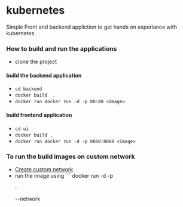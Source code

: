 # kubernetes
Simple Front and backend appliction to get hands on experiance with kubernetes

### How to build and run the applications
- clone the project
#### build the backend application
- ```cd backend```
- ``` docker build  . ```
- ``` docker run docker run -d -p 80:80 <Image> ```
#### build frontend application
- ``` cd ui ```
- ``` docker build . ```
- ``` docker run docker run -d -p 8080:8080 <Image> ```

### To run the build images on custom network
- [Create custom network](https://docs.docker.com/network/network-tutorial-standalone/)
- run the image using ``` docker run -d -p <p>:<p> --network <customNetwork>  <Image>

